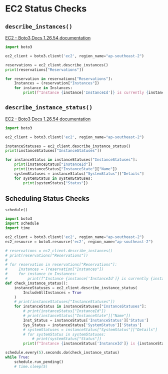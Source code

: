 # EC2 Status Checks

## `describe_instances()`

[EC2 - Boto3 Docs 1.26.54 documentation](https://boto3.amazonaws.com/v1/documentation/api/latest/reference/services/ec2.html#EC2.Client.describe_instances)

```python
import boto3

ec2_client = boto3.client('ec2', region_name="ap-southeast-2")

reservations = ec2_client.describe_instances()
print(reservations["Reservations"])

for reservation in reservations["Reservations"]:
    Instances = (reservation["Instances"])
    for instance in Instances:
        print(f"Instance {instance['InstanceId']} is currently {instance['State']['Name']}.")
```

## **`describe_instance_status()`**

[EC2 - Boto3 Docs 1.26.54 documentation](https://boto3.amazonaws.com/v1/documentation/api/latest/reference/services/ec2.html#EC2.Client.describe_instance_status)

```python
import boto3

ec2_client = boto3.client('ec2', region_name="ap-southeast-2")

instanceStatuses = ec2_client.describe_instance_status()
print(instanceStatuses["InstanceStatuses"])

for instanceStatus in instanceStatuses["InstanceStatuses"]:
    print(instanceStatus["InstanceId"])
    print(instanceStatus["InstanceState"]["Name"])
    systemStatuses = instanceStatus["SystemStatus"]["Details"]
    for systemStatus in systemStatuses:
        print(systemStatus["Status"])
```
## Scheduling Status Checks

`schedule()`

```python
import boto3
import schedule
import time

ec2_client = boto3.client('ec2', region_name="ap-southeast-2")
ec2_resource = boto3.resource('ec2', region_name="ap-southeast-2")

# reservations = ec2_client.describe_instances()
# print(reservations["Reservations"])
#
# for reservation in reservations["Reservations"]:
#     Instances = (reservation["Instances"])
#     for instance in Instances:
#         print(f"Instance {instance['InstanceId']} is currently {instance['State']['Name']}.")
def check_instance_status():
    instanceStatuses = ec2_client.describe_instance_status(
        IncludeAllInstances = True
    )
    # print(instanceStatuses["InstanceStatuses"])
    for instanceStatus in instanceStatuses["InstanceStatuses"]:
        # print(instanceStatus["InstanceId"])
        # print(instanceStatus["InstanceState"]["Name"])
        Inst_Status = instanceStatus['InstanceStatus']['Status']
        Sys_Status = instanceStatus['SystemStatus']['Status']
        # systemStatuses = instanceStatus["SystemStatus"]["Details"]
        # for systemStatus in systemStatuses:
            # print(systemStatus["Status"])
        print(f"Instance {instanceStatus['InstanceId']} is {instanceStatus['InstanceState']['Name']} and the instance status is {Inst_Status}, system status is {Sys_Status}.")

schedule.every(5).seconds.do(check_instance_status)
while True:
    schedule.run_pending()
    # time.sleep(5)
```